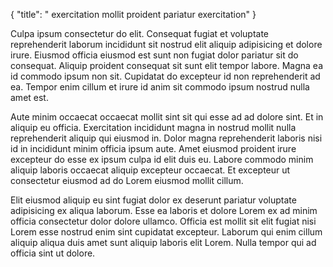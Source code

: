 {
  "title": " exercitation mollit proident pariatur exercitation"
}

Culpa ipsum consectetur do elit. Consequat fugiat et voluptate reprehenderit laborum incididunt sit nostrud elit aliquip adipisicing et dolore irure. Eiusmod officia eiusmod est sunt non fugiat dolor pariatur sit do consequat. Aliquip proident consequat sit sunt elit tempor labore. Magna ea id commodo ipsum non sit. Cupidatat do excepteur id non reprehenderit ad ea. Tempor enim cillum et irure id anim sit commodo ipsum nostrud nulla amet est.

Aute minim occaecat occaecat mollit sint sit qui esse ad ad dolore sint. Et in aliquip eu officia. Exercitation incididunt magna in nostrud mollit nulla reprehenderit aliquip qui eiusmod in. Dolor magna reprehenderit laboris nisi id in incididunt minim officia ipsum aute. Amet eiusmod proident irure excepteur do esse ex ipsum culpa id elit duis eu. Labore commodo minim aliquip laboris occaecat aliquip excepteur occaecat. Et excepteur ut consectetur eiusmod ad do Lorem eiusmod mollit cillum.

Elit eiusmod aliquip eu sint fugiat dolor ex deserunt pariatur voluptate adipisicing ex aliqua laborum. Esse ea laboris et dolore Lorem ex ad minim officia consectetur dolor dolore ullamco. Officia est mollit sit elit fugiat nisi Lorem esse nostrud enim sint cupidatat excepteur. Laborum qui enim cillum aliquip aliqua duis amet sunt aliquip laboris elit Lorem. Nulla tempor qui ad officia sint ut dolore.